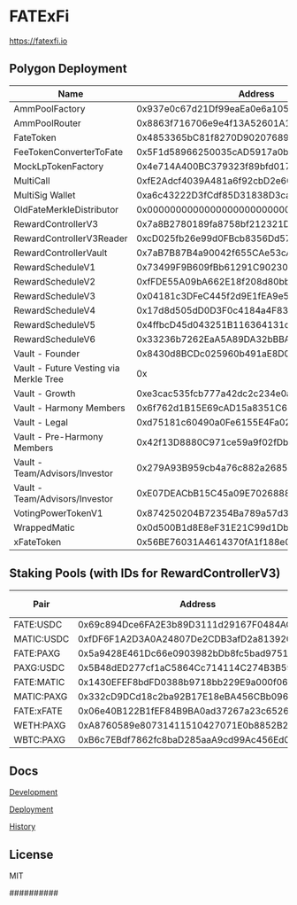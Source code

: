 # FATExFi

https://fatexfi.io

## Polygon Deployment
| Name                                   | Address                                    | Explorer                                                                   |
|----------------------------------------|--------------------------------------------|----------------------------------------------------------------------------|
| AmmPoolFactory                         | 0x937e0c67d21Df99eaEa0e6a1055A5b783291DC8f | https://polygonscan.com/address/0x937e0c67d21Df99eaEa0e6a1055A5b783291DC8f |
| AmmPoolRouter                          | 0x8863f716706e9e4f13A52601A129DD1E1c3fA08B | https://polygonscan.com/address/0x8863f716706e9e4f13A52601A129DD1E1c3fA08B |
| FateToken                              | 0x4853365bC81f8270D902076892e13F27c27e7266 | https://polygonscan.com/address/0x4853365bC81f8270D902076892e13F27c27e7266 |
| FeeTokenConverterToFate                | 0x5F1d58966250035cAD5917a0bBA6696e951C9eC2 | https://polygonscan.com/address/0x5F1d58966250035cAD5917a0bBA6696e951C9eC2 |
| MockLpTokenFactory                     | 0x4e714A400BC379323f89bfd0174d3CFD4e813180 | https://polygonscan.com/address/0x4e714A400BC379323f89bfd0174d3CFD4e813180 |
| MultiCall                              | 0xfE2Adcf4039A481a6f92cbD2e60F476eb20B4cc1 | https://polygonscan.com/address/0xfE2Adcf4039A481a6f92cbD2e60F476eb20B4cc1 |
| MultiSig Wallet                        | 0xa6c43222D3fCdf85D31838D3ca62ae5a6E1B16Df | https://polygonscan.com/address/0xa6c43222D3fCdf85D31838D3ca62ae5a6E1B16Df |
| OldFateMerkleDistributor               | 0x0000000000000000000000000000000000000000 | https://polygonscan.com/address/0x0000000000000000000000000000000000000000 |
| RewardControllerV3                     | 0x7a8B2780189fa8758bf212321DabDbd3856D1155 | https://polygonscan.com/address/0x7a8B2780189fa8758bf212321DabDbd3856D1155 |
| RewardControllerV3Reader               | 0xcD025fb26e99d0FBcb8356Dd5752E43c60053ab7 | https://polygonscan.com/address/0xcD025fb26e99d0FBcb8356Dd5752E43c60053ab7 |
| RewardControllerVault                  | 0x7aB7B87B4a90042f655CAe53cA984305EBb17a18 | https://polygonscan.com/address/0x7aB7B87B4a90042f655CAe53cA984305EBb17a18 |
| RewardScheduleV1                       | 0x73499F9B609fBb61291C90230454D73CC849e8cC | https://polygonscan.com/address/0x73499F9B609fBb61291C90230454D73CC849e8cC |
| RewardScheduleV2                       | 0xfFDE55A09bA662E18f208d80bb31066530698eB0 | https://polygonscan.com/address/0xfFDE55A09bA662E18f208d80bb31066530698eB0 |
| RewardScheduleV3                       | 0x04181c3DFeC445f2d9E1fEA9e54B8847CC8b133f | https://polygonscan.com/address/0x04181c3DFeC445f2d9E1fEA9e54B8847CC8b133f |
| RewardScheduleV4                       | 0x17d8d505dD0D3F0c4184a4F8378354C8442Af364 | https://polygonscan.com/address/0x17d8d505dD0D3F0c4184a4F8378354C8442Af364 |
| RewardScheduleV5                       | 0x4ffbcD45d043251B116364131cF128fAEf76f26A | https://polygonscan.com/address/0x4ffbcD45d043251B116364131cF128fAEf76f26A |
| RewardScheduleV6                       | 0x33236b7262EaA5A89DA32bBBA36E67eA6f487310 | https://polygonscan.com/address/0x33236b7262EaA5A89DA32bBBA36E67eA6f487310 |
| Vault - Founder                        | 0x8430d8BCDc025960b491aE8D043648e9A9968949 | https://polygonscan.com/address/0x8430d8BCDc025960b491aE8D043648e9A9968949 |
| Vault - Future Vesting via Merkle Tree | 0x                                         | https://polygonscan.com/address/0x                                         |
| Vault - Growth                         | 0xe3cac535fcb777a42dc2c234e0a8884049a4264e | https://polygonscan.com/address/0xe3cac535fcb777a42dc2c234e0a8884049a4264e |
| Vault - Harmony Members                | 0x6f762d1B15E69cAD15a8351C631eA012B3fbC831 | https://polygonscan.com/address/0x6f762d1B15E69cAD15a8351C631eA012B3fbC831 |
| Vault - Legal                          | 0xd75181c60490a0Fe6155E4Fa02Fa80A1fcDdaef5 | https://polygonscan.com/address/0xd75181c60490a0Fe6155E4Fa02Fa80A1fcDdaef5 |
| Vault - Pre-Harmony Members            | 0x42f13D8880C971ce59a9f02fDb695208e5Ea2a06 | https://polygonscan.com/address/0x42f13D8880C971ce59a9f02fDb695208e5Ea2a06 |
| Vault - Team/Advisors/Investor         | 0x279A93B959cb4a76c882a2685377A2fACcf14d49 | https://polygonscan.com/address/0x279A93B959cb4a76c882a2685377A2fACcf14d49 |
| Vault - Team/Advisors/Investor         | 0xE07DEACbB15C45a09E7026888cA1e703Aa8217F6 | https://polygonscan.com/address/0xE07DEACbB15C45a09E7026888cA1e703Aa8217F6 |
| VotingPowerTokenV1                     | 0x874250204B72354Ba789a57d39E291C515bc820a | https://polygonscan.com/address/0x874250204B72354Ba789a57d39E291C515bc820a |
| WrappedMatic                           | 0x0d500B1d8E8eF31E21C99d1Db9A6444d3ADf1270 | https://polygonscan.com/address/0x0d500B1d8E8eF31E21C99d1Db9A6444d3ADf1270 |
| xFateToken                             | 0x56BE76031A4614370fA1f188e01e18a1CF16E642 | https://polygonscan.com/address/0x56BE76031A4614370fA1f188e01e18a1CF16E642 |

## Staking Pools (with IDs for RewardControllerV3)

| Pair       | Address                                    | Pool ID |
|------------|--------------------------------------------|---------|
| FATE:USDC  | 0x69c894Dce6FA2E3b89D3111d29167F0484AC0b2A | 0       |
| MATIC:USDC | 0xfDF6F1A2D3A0A24807De2CDB3afD2a813920436E | 1       |
| FATE:PAXG  | 0x5a9428E461Dc66e0903982bDb8fc5bad9751497F | 2       |
| PAXG:USDC  | 0x5B48dED277cf1aC5864Cc714114C274B3B59ec06 | 3       |
| FATE:MATIC | 0x1430EFEF8bdFD0388b9718bb229E9a000f061d79 | 4       |
| MATIC:PAXG | 0x332cD9DCd18c2ba92B17E18eBA456CBb0968D576 | 5       |
| FATE:xFATE | 0x06e40B122B1fEF84B9BA0ad37267a23c6526bDa9 | 6       |
| WETH:PAXG  | 0xA8760589e80731411510427071E0b8852B248eBD | 7       |
| WBTC:PAXG  | 0xB6c7EBdf7862fc8baD285aaA9cd99Ac456Ed0cE9 | 8       |

## Docs

[Development](docs/DEVELOPMENT.md)

[Deployment](docs/DEPLOYMENT.md)

[History](docs/HISTORY.md)

## License

MIT

##########
